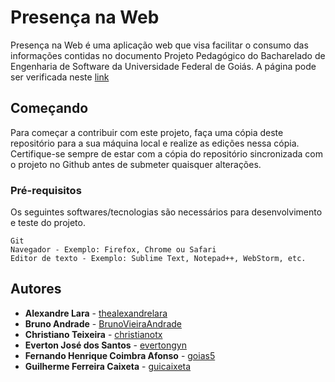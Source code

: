 # Presença na Web

Presença na Web é uma aplicação web que visa facilitar o consumo das informações contidas no documento Projeto Pedagógico do Bacharelado de Engenharia de Software da Universidade Federal de Goiás. 
A página pode ser verificada neste [link](https://brunovieiraandrade.github.io/integracao2017/)

## Começando

Para começar a contribuir com este projeto, faça uma cópia deste repositório para a sua máquina local e realize as edições nessa cópia. Certifique-se sempre de estar com a cópia do repositório sincronizada com o projeto no Github antes de submeter quaisquer alterações.

### Pré-requisitos

Os seguintes softwares/tecnologias são necessários para desenvolvimento e teste do projeto.

```
Git
Navegador - Exemplo: Firefox, Chrome ou Safari
Editor de texto - Exemplo: Sublime Text, Notepad++, WebStorm, etc.
```

## Autores

* **Alexandre Lara** - [thealexandrelara](https://github.com/thealexandrelara)
* **Bruno Andrade** - [BrunoVieiraAndrade](https://github.com/BrunoVieiraAndrade)
* **Christiano Teixeira** - [christianotx](https://github.com/christianotx)
* **Everton José dos Santos** - [evertongyn](https://github.com/evertongyn)
* **Fernando Henrique Coimbra Afonso** - [goias5](https://github.com/goias5)
* **Guilherme Ferreira Caixeta** - [guicaixeta](https://github.com/guicaixeta)
